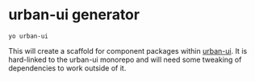 # urban-ui generator

```
yo urban-ui
```

This will create a scaffold for component packages within [urban-ui](https://github.com/mattstyles/urban-ui). It is hard-linked to the urban-ui monorepo and will need some tweaking of dependencies to work outside of it.
